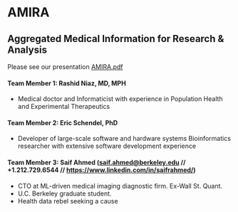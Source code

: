 # AMIRA
## **A**ggregated **M**edical **I**nformation for **R**esearch & **A**nalysis

Please see our presentation [AMIRA.pdf](AMIRA.pdf)

#### Team Member 1: Rashid Niaz, MD, MPH
* Medical doctor and Informaticist with experience in Population Health and Experimental Therapeutics

#### Team Member 2: Eric Schendel, PhD 
* Developer of large-scale software and hardware systems Bioinformatics researcher with extensive software development experience

#### Team Member 3: Saif Ahmed (saif.ahmed@berkeley.edu // +1.212.729.6544 // https://www.linkedin.com/in/saifrahmed/)
* CTO at ML-driven medical imaging diagnostic firm.  Ex-Wall St. Quant.
* U.C. Berkeley graduate student.
* Health data rebel seeking a cause